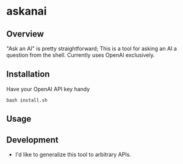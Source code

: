 # askanai

## Overview

"Ask an AI" is pretty straightforward; This is a tool for asking an AI a question from the shell.
Currently uses OpenAI exclusively.

## Installation

Have your OpenAI API key handy

`bash install.sh`

## Usage

## Development

* I'd like to generalize this tool to arbitrary APIs.
